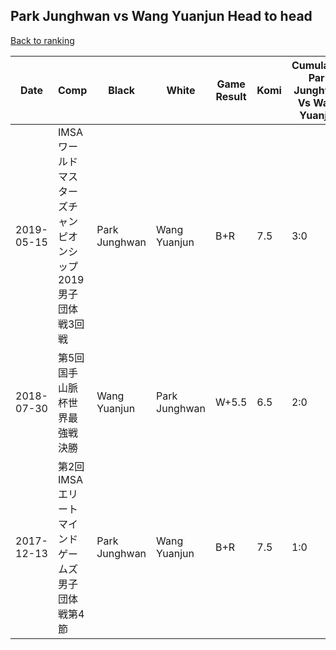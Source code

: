 ## Park Junghwan vs Wang Yuanjun Head to head

[Back to ranking](../../index.md)




| **Date** | **Comp** | **Black** | **White** | **Game Result** | **Komi** | **Cumulative Park Junghwan Vs Wang Yuanjun** | **Park Junghwan Streak** | **Wang Yuanjun Streak** | 
| --- | --- | --- | --- | --- | --- | --- | --- | --- |
| 2019-05-15 | IMSAワールドマスターズチャンピオンシップ2019男子団体戦3回戦 | Park Junghwan | Wang Yuanjun | B+R | 7.5 | 3:0 | 3 | 0 | 
| 2018-07-30 | 第5回国手山脈杯世界最強戦決勝 | Wang Yuanjun | Park Junghwan | W+5.5 | 6.5 | 2:0 | 2 | 0 | 
| 2017-12-13 | 第2回IMSAエリートマインドゲームズ男子団体戦第4節 | Park Junghwan | Wang Yuanjun | B+R | 7.5 | 1:0 | 1 | 0 |




